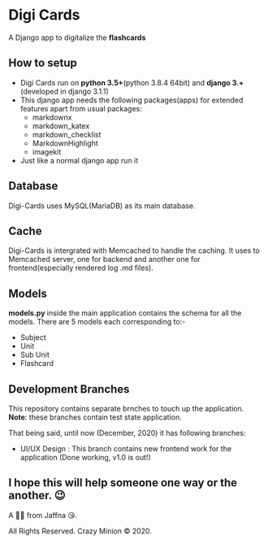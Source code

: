 # Digi Cards
A Django app to digitalize the **flashcards**

## How to setup
* Digi Cards run on **python 3.5+**(python 3.8.4 64bit) and **django 3.+**(developed in django 3.1.1) 
* This django app needs the following packages(apps) for extended features apart from usual packages:
  * markdownx
  * markdown_katex
  * markdown_checklist
  * MarkdownHighlight
  * imagekit
* Just like a normal django app run it

## Database
Digi-Cards uses MySQL(MariaDB) as its main database.

## Cache
Digi-Cards is intergrated with Memcached to handle the caching. It uses to Memcached server, one for backend and another one for frontend(especially rendered log .md files).

## Models
**models.py** inside the main application contains the schema for all the models.
There are 5 models each corresponding to:-
  * Subject
  * Unit
  * Sub Unit
  * Flashcard

## Development Branches
This repository contains separate brnches to touch up the application.
**Note**: these branches contain test state application.

That being said, until now (December, 2020) it has following branches:
  * UI/UX Design : This branch contains new frontend work for the application (Done working, v1.0 is out!)
  
## I hope this will help someone one way or the another. 😉
A 🙋‍♂️ from Jaffna 😘. 

All Rights Reserved. Crazy Minion © 2020.
